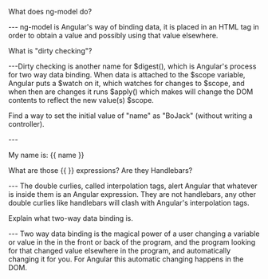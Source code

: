 What does ng-model do?

--- ng-model is Angular's way of binding data, it is placed in an HTML tag in order to obtain a value and possibly using that value elsewhere.

What is "dirty checking"?

---Dirty checking is another name for $digest(), which is Angular's process for two way data binding. When data is attached to the $scope variable, Angular puts a $watch on it, which watches for changes to $scope, and when then are changes it runs $apply() which makes will change the DOM contents to reflect the new value(s) $scope.

Find a way to set the initial value of "name" as "BoJack" (without writing a controller).

--- <p ng-init="name= 'Bo Jackman'">My name is: {{ name }}</p>

What are those {{ }} expressions? Are they Handlebars?

--- The double curlies, called interpolation tags, alert Angular that whatever is inside them is an Angular expression. They are not handlebars, any other double curlies like handlebars will clash with Angular's interpolation tags.

Explain what two-way data binding is.

--- Two way data binding is the magical power of a user changing a variable or value in the in the front or back of the program, and the program looking for that changed value elsewhere in the program, and automatically changing it for you. For Angular this automatic changing happens in the DOM.
